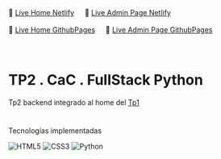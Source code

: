 

 🔗 [Live Home Netlify](https://tp2-bonappetit.netlify.app/00index-home "") 
ㅤ
 🔗 [Live Admin Page Netlify](https://tp2-bonappetit.netlify.app/ "")



🔗 [Live Home GithubPages](https://s-ol3.github.io/fullPythonTP2/00index-home "")
ㅤ
🔗 [Live Admin Page GithubPages](https://s-ol3.github.io/fullPythonTP2/ "")


 ㅤ

# TP2 . CaC . FullStack Python

Tp2 backend integrado al home del [Tp1](https://github.com/s-ol3/fullPythonTP1)
 
#

 Tecnologías implementadas

![HTML5](https://img.shields.io/badge/html5-black.svg?style=for-the-badge&logo=html5&logoColor=white)
![CSS3](https://img.shields.io/badge/css3-black.svg?style=for-the-badge&logo=css3&logoColor=white)
![Python](https://img.shields.io/badge/Python-black?style=for-the-badge&logo=python&logoColor=white)

ㅤ
